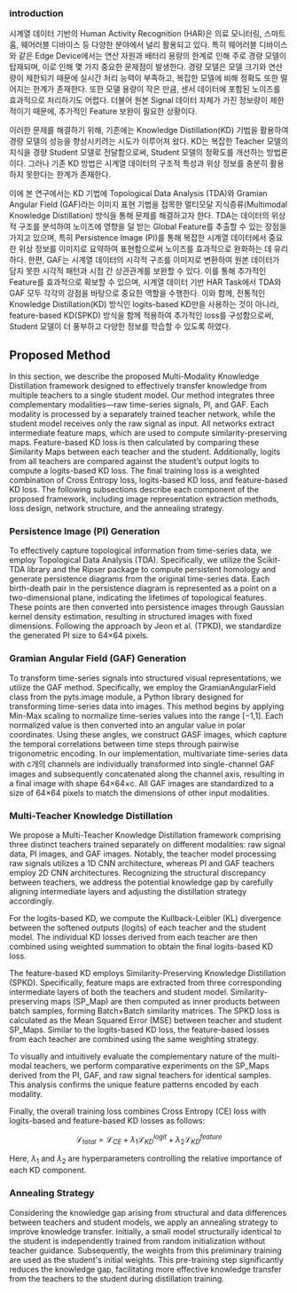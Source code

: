 ### introduction
시계열 데이터 기반의 Human Activity Recognition (HAR)은 의료 모니터링, 스마트 홈, 웨어러블 디바이스 등 다양한 분야에서 널리 활용되고 있다. 특히 웨어러블 디바이스와 같은 Edge Device에서는 연산 자원과 배터리 용량의 한계로 인해 주로 경량 모델이 탑재되며, 이로 인해 몇 가지 중요한 문제점이 발생한다.  경량 모델은 모델 크기와 연산량이 제한되기 때문에 실시간 처리 능력이 부족하고, 복잡한 모델에 비해 정확도 또한 떨어지는 한계가 존재한다. 또한 모델 용량이 작은 만큼, 센서 데이터에 포함된 노이즈를 효과적으로 처리하기도 어렵다. 더불어 원본 Signal 데이터 자체가 가진 정보량이 제한적이기 때문에, 추가적인 Feature 보완이 필요한 상황이다.

이러한 문제를 해결하기 위해, 기존에는 Knowledge Distillation(KD) 기법을 활용하여 경량 모델의 성능을 향상시키려는 시도가 이루어져 왔다. KD는 복잡한 Teacher 모델의 지식을 경량 Student 모델로 전달함으로써, Student 모델의 정확도를 개선하는 방법론이다. 그러나 기존 KD 방법은 시계열 데이터의 구조적 특성과 위상 정보를 충분히 활용하지 못한다는 한계가 존재한다. 

이에 본 연구에서는 KD 기법에 Topological Data Analysis (TDA)와 Gramian Angular Field (GAF)라는 이미지 표현 기법을 접목한 멀티모달 지식증류(Multimodal Knowledge Distillation) 방식을 통해 문제를 해결하고자 한다. TDA는 데이터의 위상적 구조를 분석하여 노이즈에 영향을 덜 받는 Global Feature를 추출할 수 있는 장점을 가지고 있으며, 특히 Persistence Image (PI)를 통해 복잡한 시계열 데이터에서 중요한 위상 정보를 이미지로 요약하여 표현함으로써 노이즈를 효과적으로 완화하는 데 유리하다. 한편, GAF는 시계열 데이터의 시각적 구조를 이미지로 변환하여 원본 데이터가 담지 못한 시각적 패턴과 시점 간 상관관계를 보완할 수 있다. 이를 통해 추가적인 Feature를 효과적으로 확보할 수 있으며, 시계열 데이터 기반 HAR Task에서 TDA와 GAF 모두 각각의 강점을 바탕으로 중요한 역할을 수행한다. 이와 함께, 전통적인 Knowledge Distillation(KD) 방식인 logits-based KD만을 사용하는 것이 아니라, feature-based KD(SPKD) 방식을 함께 적용하여 추가적인 loss를 구성함으로써, Student 모델이 더 풍부하고 다양한 정보를 학습할 수 있도록 하였다.



## Proposed Method

In this section, we describe the proposed Multi-Modality Knowledge Distillation framework designed to effectively transfer knowledge from multiple teachers to a single student model. Our method integrates three complementary modalities—raw time-series signals, PI, and GAF. Each modality is processed by a separately trained teacher network, while the student model receives only the raw signal as input. All networks extract intermediate feature maps, which are used to compute similarity-preserving maps. Feature-based KD loss is then calculated by comparing these Similarity Maps between each teacher and the student. Additionally, logits from all teachers are compared against the student’s output logits to compute a logits-based KD loss. The final training loss is a weighted combination of Cross Entropy loss, logits-based KD loss, and feature-based KD loss. The following subsections describe each component of the proposed framework, including image representation extraction methods, loss design, network structure, and the annealing strategy.

### Persistence Image (PI) Generation

To effectively capture topological information from time-series data, we employ Topological Data Analysis (TDA). Specifically, we utilize the Scikit-TDA library and the Ripser package to compute persistent homology and generate persistence diagrams from the original time-series data. Each birth-death pair in the persistence diagram is represented as a point on a two-dimensional plane, indicating the lifetimes of topological features. These points are then converted into persistence images through Gaussian kernel density estimation, resulting in structured images with fixed dimensions. Following the approach by Jeon et al. (TPKD), we standardize the generated PI size to 64×64 pixels.

### Gramian Angular Field (GAF) Generation

To transform time-series signals into structured visual representations, we utilize the GAF method. Specifically, we employ the GramianAngularField class from the pyts.image module, a Python library designed for transforming time-series data into images. This method begins by applying Min-Max scaling to normalize time-series values into the range [−1,1]. Each normalized value is then converted into an angular value in polar coordinates. Using these angles, we construct GASF images, which capture the temporal correlations between time steps through pairwise trigonometric encoding.
In our implementation, multivariate time-series data with c개의 channels are individually transformed into single-channel GAF images and subsequently concatenated along the channel axis, resulting in a final image with shape 64×64×c. All GAF images are standardized to a size of 64×64 pixels to match the dimensions of other input modalities.
### Multi-Teacher Knowledge Distillation

We propose a Multi-Teacher Knowledge Distillation framework comprising three distinct teachers trained separately on different modalities: raw signal data, PI images, and GAF images. Notably, the teacher model processing raw signals utilizes a 1D CNN architecture, whereas PI and GAF teachers employ 2D CNN architectures. Recognizing the structural discrepancy between teachers, we address the potential knowledge gap by carefully aligning intermediate layers and adjusting the distillation strategy accordingly.

For the logits-based KD, we compute the Kullback-Leibler (KL) divergence between the softened outputs (logits) of each teacher and the student model. The individual KD losses derived from each teacher are then combined using weighted summation to obtain the final logits-based KD loss.

The feature-based KD employs Similarity-Preserving Knowledge Distillation (SPKD). Specifically, feature maps are extracted from three corresponding intermediate layers of both the teachers and student model. Similarity-preserving maps (SP\_Map) are then computed as inner products between batch samples, forming Batch×Batch similarity matrices. The SPKD loss is calculated as the Mean Squared Error (MSE) between teacher and student SP\_Maps. Similar to the logits-based KD loss, the feature-based losses from each teacher are combined using the same weighting strategy.

To visually and intuitively evaluate the complementary nature of the multi-modal teachers, we perform comparative experiments on the SP\_Maps derived from the PI, GAF, and raw signal teachers for identical samples. This analysis confirms the unique feature patterns encoded by each modality.

Finally, the overall training loss combines Cross Entropy (CE) loss with logits-based and feature-based KD losses as follows:

$$
\mathcal{L}_{total} = \mathcal{L}_{CE} + \lambda_{1}\mathcal{L}_{KD}^{logit} + \lambda_{2}\mathcal{L}_{KD}^{feature}
$$

Here, $\lambda_{1}$ and $\lambda_{2}$ are hyperparameters controlling the relative importance of each KD component.

### Annealing Strategy

Considering the knowledge gap arising from structural and data differences between teachers and student models, we apply an annealing strategy to improve knowledge transfer. Initially, a small model structurally identical to the student is independently trained from random initialization without teacher guidance. Subsequently, the weights from this preliminary training are used as the student's initial weights. This pre-training step significantly reduces the knowledge gap, facilitating more effective knowledge transfer from the teachers to the student during distillation training.
